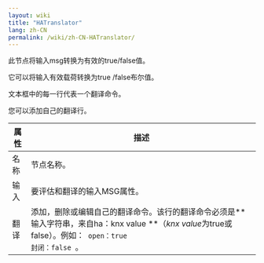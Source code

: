 ```yaml
---
layout: wiki
title: "HATranslator"
lang: zh-CN
permalink: /wiki/zh-CN-HATranslator/
---
```

此节点将输入msg转换为有效的true/false值。

它可以将输入有效载荷转换为true /false布尔值。

文本框中的每一行代表一个翻译命令。

您可以添加自己的翻译行。

|属性|描述|
| - | - |
|名称|节点名称。|
|输入|要评估和翻译的输入MSG属性。|
|翻译|添加，删除或编辑自己的翻译命令。该行的翻译命令必须是\*\*输入字符串，来自ha：knx value \*\*（_knx valu&#x65;_&#x4E3A;true或false）。例如：<code> open：true </code> <code>封闭：false </code>。|
